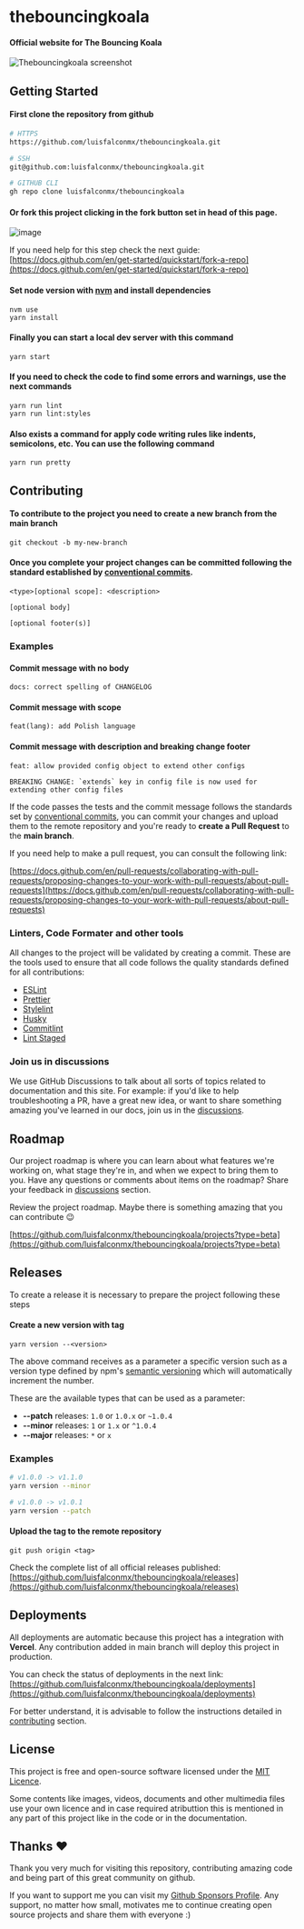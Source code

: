 <!-- START .github/README.template.md -->
# thebouncingkoala

#### Official website for The Bouncing Koala

![Thebouncingkoala screenshot](https://raw.githubusercontent.com/luisfalconmx/thebouncingkoala/main/.github/screenshot.png)

## Getting Started

#### First clone the repository from github

```bash
# HTTPS
https://github.com/luisfalconmx/thebouncingkoala.git
```

```bash
# SSH
git@github.com:luisfalconmx/thebouncingkoala.git
```

```bash
# GITHUB CLI
gh repo clone luisfalconmx/thebouncingkoala
```

#### Or fork this project clicking in the fork button set in head of this page.

![image](https://user-images.githubusercontent.com/57654255/156873180-7c057e80-bd11-46ba-a45b-d6901decf497.png)

If you need help for this step check the next guide:
[https://docs.github.com/en/get-started/quickstart/fork-a-repo](https://docs.github.com/en/get-started/quickstart/fork-a-repo)

#### Set node version with [nvm](https://github.com/nvm-sh/nvm#node-version-manager---) and install dependencies

```
nvm use
yarn install
```

#### Finally you can start a local dev server with this command

```
yarn start
```

#### If you need to check the code to find some errors and warnings, use the next commands

```
yarn run lint
yarn run lint:styles
```

#### Also exists a command for apply code writing rules like indents, semicolons, etc. You can use the following command

```
yarn run pretty
```

## Contributing

#### To contribute to the project you need to create a new branch from the main branch

```git
git checkout -b my-new-branch
```

#### Once you complete your project changes can be committed following the standard established by [conventional commits](https://www.conventionalcommits.org/en/v1.0.0/).

```
<type>[optional scope]: <description>

[optional body]

[optional footer(s)]
```

### Examples

#### Commit message with no body

```
docs: correct spelling of CHANGELOG
```

#### Commit message with scope

```
feat(lang): add Polish language
```

#### Commit message with description and breaking change footer

```
feat: allow provided config object to extend other configs

BREAKING CHANGE: `extends` key in config file is now used for extending other config files
```

If the code passes the tests and the commit message follows the standards set by [conventional commits](https://www.conventionalcommits.org/en/v1.0.0/), you can commit your changes and upload them to the remote repository and you're ready to **create a Pull Request** to the **main branch**.

If you need help to make a pull request, you can consult the following link:

[https://docs.github.com/en/pull-requests/collaborating-with-pull-requests/proposing-changes-to-your-work-with-pull-requests/about-pull-requests](https://docs.github.com/en/pull-requests/collaborating-with-pull-requests/proposing-changes-to-your-work-with-pull-requests/about-pull-requests)

### Linters, Code Formater and other tools

All changes to the project will be validated by creating a commit. These are the tools used to ensure that all code follows the quality standards defined for all contributions:

- [ESLint](https://github.com/eslint/eslint)
- [Prettier](https://github.com/prettier/prettier)
- [Stylelint](https://github.com/stylelint/stylelint)
- [Husky](https://github.com/typicode/husky)
- [Commitlint](https://github.com/conventional-changelog/commitlint)
- [Lint Staged](https://github.com/okonet/lint-staged)

### Join us in discussions

We use GitHub Discussions to talk about all sorts of topics related to documentation and this site. For example: if you'd like to help troubleshooting a PR, have a great new idea, or want to share something amazing you've learned in our docs, join us in the [discussions](https://github.com/luisfalconmx/thebouncingkoala/discussions).

## Roadmap

Our project roadmap is where you can learn about what features we're working on, what stage they're in, and when we expect to bring them to you. Have any questions or comments about items on the roadmap? Share your feedback in [discussions](https://github.com/luisfalconmx/thebouncingkoala/discussions) section.

Review the project roadmap. Maybe there is something amazing that you can contribute 😉

[https://github.com/luisfalconmx/thebouncingkoala/projects?type=beta](https://github.com/luisfalconmx/thebouncingkoala/projects?type=beta)

## Releases

To create a release it is necessary to prepare the project following these steps

#### Create a new version with tag

```
yarn version --<version>
```

The above command receives as a parameter a specific version such as a version type defined by npm's [semantic versioning](https://docs.npmjs.com/about-semantic-versioning) which will automatically increment the number.

These are the available types that can be used as a parameter:

- **--patch** releases: `1.0` or `1.0.x` or `~1.0.4`
- **--minor** releases: `1` or `1.x` or `^1.0.4`
- **--major** releases: `*` or `x`

### Examples

```bash
# v1.0.0 -> v1.1.0
yarn version --minor
```

```bash
# v1.0.0 -> v1.0.1
yarn version --patch
```

#### Upload the tag to the remote repository

```
git push origin <tag>
```

Check the complete list of all official releases published:
[https://github.com/luisfalconmx/thebouncingkoala/releases](https://github.com/luisfalconmx/thebouncingkoala/releases)

## Deployments

All deployments are automatic because this project has a integration with **Vercel**. Any contribution added in main branch will deploy this project in production.

You can check the status of deployments in the next link:
[https://github.com/luisfalconmx/thebouncingkoala/deployments](https://github.com/luisfalconmx/thebouncingkoala/deployments)

For better understand, it is advisable to follow the instructions detailed in [contributing](https://github.com/luisfalconmx/thebouncingkoala#contributing) section.

## License

This project is free and open-source software licensed under the [MIT Licence](https://github.com/luisfalconmx/thebouncingkoala/blob/main/LICENSE).

Some contents like images, videos, documents and other multimedia files use your own licence and in case required atributtion this is mentioned in any part of this project like in the code or in the documentation.

## Thanks ❤️

Thank you very much for visiting this repository, contributing amazing code and being part of this great community on github.

If you want to support me you can visit my [Github Sponsors Profile](https://github.com/sponsors/luisfalconmx). Any support, no matter how small, motivates me to continue creating open source projects and share them with everyone :)

<!-- END .github/README.template.md -->
